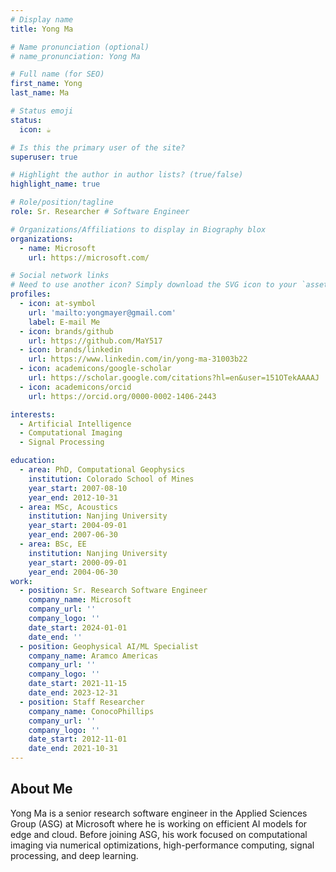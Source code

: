 ```yaml
---
# Display name
title: Yong Ma

# Name pronunciation (optional)
# name_pronunciation: Yong Ma

# Full name (for SEO)
first_name: Yong
last_name: Ma

# Status emoji
status:
  icon: ☕️

# Is this the primary user of the site?
superuser: true

# Highlight the author in author lists? (true/false)
highlight_name: true

# Role/position/tagline
role: Sr. Researcher # Software Engineer

# Organizations/Affiliations to display in Biography blox
organizations:
  - name: Microsoft
    url: https://microsoft.com/

# Social network links
# Need to use another icon? Simply download the SVG icon to your `assets/media/icons/` folder.
profiles:
  - icon: at-symbol
    url: 'mailto:yongmayer@gmail.com'
    label: E-mail Me
  - icon: brands/github
    url: https://github.com/MaY517
  - icon: brands/linkedin
    url: https://www.linkedin.com/in/yong-ma-31003b22
  - icon: academicons/google-scholar
    url: https://scholar.google.com/citations?hl=en&user=151OTekAAAAJ
  - icon: academicons/orcid
    url: https://orcid.org/0000-0002-1406-2443

interests:
  - Artificial Intelligence
  - Computational Imaging
  - Signal Processing

education:
  - area: PhD, Computational Geophysics
    institution: Colorado School of Mines
    year_start: 2007-08-10
    year_end: 2012-10-31
  - area: MSc, Acoustics
    institution: Nanjing University
    year_start: 2004-09-01
    year_end: 2007-06-30
  - area: BSc, EE
    institution: Nanjing University
    year_start: 2000-09-01
    year_end: 2004-06-30
work:
  - position: Sr. Research Software Engineer
    company_name: Microsoft
    company_url: ''
    company_logo: ''
    date_start: 2024-01-01
    date_end: ''
  - position: Geophysical AI/ML Specialist
    company_name: Aramco Americas
    company_url: ''
    company_logo: ''
    date_start: 2021-11-15
    date_end: 2023-12-31
  - position: Staff Researcher
    company_name: ConocoPhillips
    company_url: ''
    company_logo: ''
    date_start: 2012-11-01
    date_end: 2021-10-31
---
```


## About Me

Yong Ma is a senior research software engineer in the Applied Sciences Group (ASG) at Microsoft where he is working on efficient AI models for edge and cloud. Before joining ASG, his work focused on computational imaging via numerical optimizations, high-performance computing, signal processing, and deep learning.
